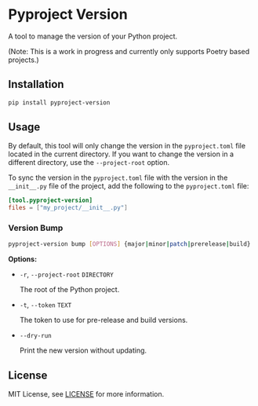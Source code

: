 # Pyproject Version

A tool to manage the version of your Python project.

(Note: This is a work in progress and currently only supports Poetry based projects.)

## Installation

```bash
pip install pyproject-version
```

## Usage

By default, this tool will only change the version in the `pyproject.toml` file located in the current directory. If you want to change the version in a different directory, use the `--project-root` option.

To sync the version in the `pyproject.toml` file with the version in the `__init__.py` file of the project, add the following to the `pyproject.toml` file:

```toml
[tool.pyproject-version]
files = ["my_project/__init__.py"]
```

### Version Bump

```bash
pyproject-version bump [OPTIONS] {major|minor|patch|prerelease|build}
```

**Options:**

+ `-r`, `--project-root` `DIRECTORY`

    The root of the Python project.
+ `-t`, `--token` `TEXT`

    The token to use for pre-release and build versions.
+ `--dry-run`

    Print the new version without updating.



## License

MIT License, see [LICENSE](LICENSE) for more information.